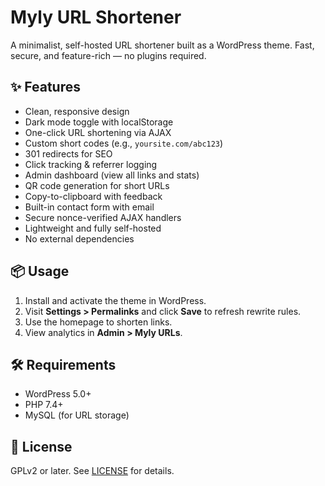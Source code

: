 # Myly URL Shortener

A minimalist, self-hosted URL shortener built as a WordPress theme. Fast, secure, and feature-rich — no plugins required.

## ✨ Features

- Clean, responsive design
- Dark mode toggle with localStorage
- One-click URL shortening via AJAX
- Custom short codes (e.g., `yoursite.com/abc123`)
- 301 redirects for SEO
- Click tracking & referrer logging
- Admin dashboard (view all links and stats)
- QR code generation for short URLs
- Copy-to-clipboard with feedback
- Built-in contact form with email
- Secure nonce-verified AJAX handlers
- Lightweight and fully self-hosted
- No external dependencies

## 📦 Usage

1. Install and activate the theme in WordPress.
2. Visit **Settings > Permalinks** and click **Save** to refresh rewrite rules.
3. Use the homepage to shorten links.
4. View analytics in **Admin > Myly URLs**.

## 🛠️ Requirements

- WordPress 5.0+
- PHP 7.4+
- MySQL (for URL storage)

## 📄 License

GPLv2 or later. See [LICENSE](LICENSE) for details.
